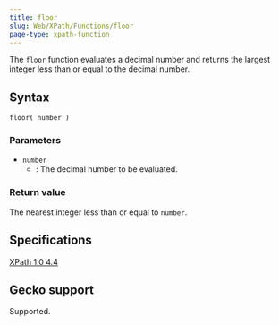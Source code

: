 ```yaml
---
title: floor
slug: Web/XPath/Functions/floor
page-type: xpath-function
---
```




The `floor` function evaluates a decimal number and returns the largest integer less than or equal to the decimal number.

## Syntax

```plain
floor( number )
```

### Parameters

- `number`
  - : The decimal number to be evaluated.

### Return value

The nearest integer less than or equal to `number`.

## Specifications

[XPath 1.0 4.4](https://www.w3.org/TR/1999/REC-xpath-19991116/#function-floor)

## Gecko support

Supported.
